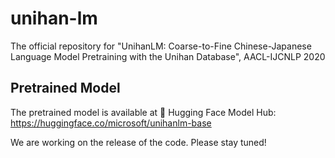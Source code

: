 # unihan-lm
The official repository for "UnihanLM: Coarse-to-Fine Chinese-Japanese Language Model Pretraining with the Unihan Database", AACL-IJCNLP 2020

## Pretrained Model
The pretrained model is available at 🤗 Hugging Face Model Hub: https://huggingface.co/microsoft/unihanlm-base

We are working on the release of the code. Please stay tuned!

